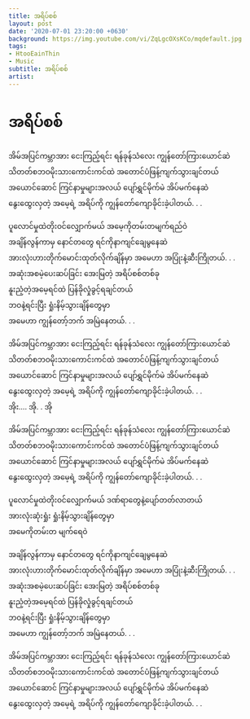 ```yaml
---
title: အရိပ်စစ်
layout: post
date: '2020-07-01 23:20:00 +0630'
background: https://img.youtube.com/vi/ZqLgcOXsKCo/mqdefault.jpg
tags:
- HtooEainThin
- Music
subtitle: အရိပ်စစ်
artist: 
---
```



# အရိပ်စစ်

အိမ်အပြင်ကမ္ဘာအား ငေးကြည့်ရင်း ရန်ခုန်သံလေး ကျွန်တော်ကြားယောင်ဆဲ<br>
သိတတ်စဘဝမိုးသားကောင်းကင်ထဲ အတောင်ပံဖြန့်ကျက်သွားချင်တယ်<br>
အယောင်ဆောင် ကြင်နာမှုများအလယ် ပျော်ရွှင်မိုက်မဲ အိပ်မက်နေဆဲ<br>
နွေးထွေးလှတဲ့ အမေ့ရဲ့ အရိပ်ကို ကျွန်တော်ကျောခိုင်းခဲ့ပါတယ်. . .<br>


ပူလောင်မှုထဲတိုးဝင်လျှောက်မယ် အမေ့ကိုတမ်းတမျက်ရည်ဝဲ<br>
အချိန်လွန်ကာမှ နောင်တတွေ ရင်ကိုနာကျင်ချေမွနေဆဲ<br>
အားလုံးဟားတိုက်မောင်းထုတ်လိုက်ချိန်မှာ အမေဟာ အပြုံးနဲ့ဆီးကြိုတယ်. . .<br>
အဆုံးအစမဲ့ပေးဆပ်ခြင်း အေးမြတဲ့ အရိပ်စစ်တစ်ခု<br>
နူးညံ့တဲ့အမေ့ရင်ထဲ ပြန်ခိုလှုံခွင့်ရချင်တယ်<br>
ဘဝနဲ့ရင်းပြီး ရှုံးနိမ့်သွားချိန်တွေမှာ <br>
အမေဟာ ကျွန်တော့်ဘက် အမြဲနေတယ်. . .<br>


အိမ်အပြင်ကမ္ဘာအား ငေးကြည့်ရင်း ရန်ခုန်သံလေး ကျွန်တော်ကြားယောင်ဆဲ<br>
သိတတ်စဘဝမိုးသားကောင်းကင်ထဲ အတောင်ပံဖြန့်ကျက်သွားချင်တယ်<br>
အယောင်ဆောင် ကြင်နာမှုများအလယ် ပျော်ရွှင်မိုက်မဲ အိပ်မက်နေဆဲ<br>
နွေးထွေးလှတဲ့ အမေ့ရဲ့ အရိပ်ကို ကျွန်တော်ကျောခိုင်းခဲ့ပါတယ်. . .<br>
အိုး.... အို. . အို<br>


အိမ်အပြင်ကမ္ဘာအား ငေးကြည့်ရင်း ရန်ခုန်သံလေး ကျွန်တော်ကြားယောင်ဆဲ<br>
သိတတ်စဘဝမိုးသားကောင်းကင်ထဲ အတောင်ပံဖြန့်ကျက်သွားချင်တယ်<br>
အယောင်ဆောင် ကြင်နာမှုများအလယ် ပျော်ရွှင်မိုက်မဲ အိပ်မက်နေဆဲ<br>
နွေးထွေးလှတဲ့ အမေ့ရဲ့ အရိပ်ကို ကျွန်တော်ကျောခိုင်းခဲ့ပါတယ်. . .<br>


ပူလောင်မှုထဲတိုးဝင်လျှောက်မယ် ဒဏ်ရာတွေနဲ့ပျော်တတ်လာတယ်<br>
အားလုံးဆုံးရှုံး ရှုံးနိမ့်သွားချိန်တွေမှာ <br>
အမေကိုတမ်းတ မျက်ရေဝဲ<br>


အချိန်လွန်ကာမှ နောင်တတွေ ရင်ကိုနာကျင်ချေမွနေဆဲ<br>
အားလုံးဟားတိုက်မောင်းထုတ်လိုက်ချိန်မှာ အမေဟာ အပြုံးနဲ့ဆီးကြိုတယ်. . .<br>
အဆုံးအစမဲ့ပေးဆပ်ခြင်း အေးမြတဲ့ အရိပ်စစ်တစ်ခု<br>
နူးညံ့တဲ့အမေ့ရင်ထဲ ပြန်ခိုလှုံခွင့်ရချင်တယ်<br>
ဘဝနဲ့ရင်းပြီး ရှုံးနိမ့်သွားချိန်တွေမှာ <br>
အမေဟာ ကျွန်တော့်ဘက် အမြဲနေတယ်. . .<br>


အိမ်အပြင်ကမ္ဘာအား ငေးကြည့်ရင်း ရန်ခုန်သံလေး ကျွန်တော်ကြားယောင်ဆဲ<br>
သိတတ်စဘဝမိုးသားကောင်းကင်ထဲ အတောင်ပံဖြန့်ကျက်သွားချင်တယ်<br>
အယောင်ဆောင် ကြင်နာမှုများအလယ် ပျော်ရွှင်မိုက်မဲ အိပ်မက်နေဆဲ<br>
နွေးထွေးလှတဲ့ အမေ့ရဲ့ အရိပ်ကို ကျွန်တော်ကျောခိုင်းခဲ့ပါတယ်. . .
